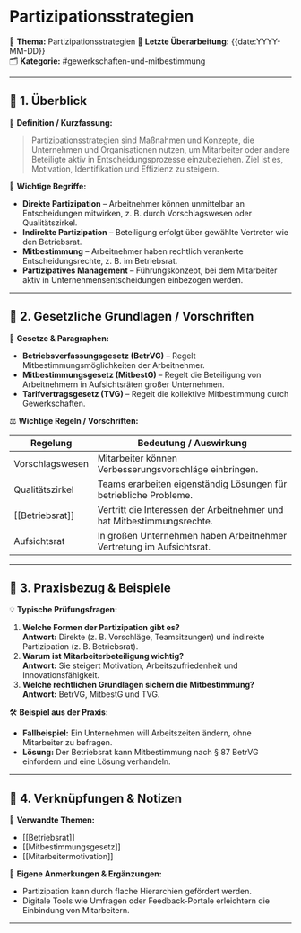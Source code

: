 # Partizipationsstrategien

📌 **Thema:** Partizipationsstrategien 
📅 **Letzte Überarbeitung:** {{date:YYYY-MM-DD}}  
🗂 **Kategorie:** #gewerkschaften-und-mitbestimmung

---

## 🔹 1. Überblick

📖 **Definition / Kurzfassung:**

> Partizipationsstrategien sind Maßnahmen und Konzepte, die Unternehmen und Organisationen nutzen, um Mitarbeiter oder andere Beteiligte aktiv in Entscheidungsprozesse einzubeziehen. Ziel ist es, Motivation, Identifikation und Effizienz zu steigern.

🔑 **Wichtige Begriffe:**

- **Direkte Partizipation** – Arbeitnehmer können unmittelbar an Entscheidungen mitwirken, z. B. durch Vorschlagswesen oder Qualitätszirkel.
- **Indirekte Partizipation** – Beteiligung erfolgt über gewählte Vertreter wie den Betriebsrat.
- **Mitbestimmung** – Arbeitnehmer haben rechtlich verankerte Entscheidungsrechte, z. B. im Betriebsrat.
- **Partizipatives Management** – Führungskonzept, bei dem Mitarbeiter aktiv in Unternehmensentscheidungen einbezogen werden.

---

## 🔹 2. Gesetzliche Grundlagen / Vorschriften

📜 **Gesetze & Paragraphen:**

- **Betriebsverfassungsgesetz (BetrVG)** – Regelt Mitbestimmungsmöglichkeiten der Arbeitnehmer.
- **Mitbestimmungsgesetz (MitbestG)** – Regelt die Beteiligung von Arbeitnehmern in Aufsichtsräten großer Unternehmen.
- **Tarifvertragsgesetz (TVG)** – Regelt die kollektive Mitbestimmung durch Gewerkschaften.

⚖️ **Wichtige Regeln / Vorschriften:**

| Regelung        | Bedeutung / Auswirkung                                                 |
| --------------- | ---------------------------------------------------------------------- |
| Vorschlagswesen | Mitarbeiter können Verbesserungsvorschläge einbringen.                 |
| Qualitätszirkel | Teams erarbeiten eigenständig Lösungen für betriebliche Probleme.      |
| [[Betriebsrat]] | Vertritt die Interessen der Arbeitnehmer und hat Mitbestimmungsrechte. |
| Aufsichtsrat    | In großen Unternehmen haben Arbeitnehmer Vertretung im Aufsichtsrat.   |

---

## 🔹 3. Praxisbezug & Beispiele

💡 **Typische Prüfungsfragen:**

1. **Welche Formen der Partizipation gibt es?**  
    **Antwort:** Direkte (z. B. Vorschläge, Teamsitzungen) und indirekte Partizipation (z. B. Betriebsrat).
2. **Warum ist Mitarbeiterbeteiligung wichtig?**  
    **Antwort:** Sie steigert Motivation, Arbeitszufriedenheit und Innovationsfähigkeit.
3. **Welche rechtlichen Grundlagen sichern die Mitbestimmung?**  
    **Antwort:** BetrVG, MitbestG und TVG.

🛠 **Beispiel aus der Praxis:**

- **Fallbeispiel:** Ein Unternehmen will Arbeitszeiten ändern, ohne Mitarbeiter zu befragen.
- **Lösung:** Der Betriebsrat kann Mitbestimmung nach § 87 BetrVG einfordern und eine Lösung verhandeln.

---

## 🔹 4. Verknüpfungen & Notizen

🔗 **Verwandte Themen:**

- [[Betriebsrat]]
- [[Mitbestimmungsgesetz]]
- [[Mitarbeitermotivation]]

📝 **Eigene Anmerkungen & Ergänzungen:**

- Partizipation kann durch flache Hierarchien gefördert werden.
- Digitale Tools wie Umfragen oder Feedback-Portale erleichtern die Einbindung von Mitarbeitern.

---